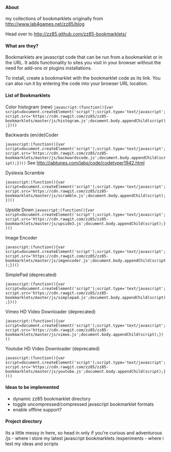 ####  About ####
my collections of bookmarklets originally from http://www.lab4games.net/zz85/blog

Head over to http://zz85.github.com/zz85-bookmarklets/

####  What are they? ####
Bookmarklets are javascript code that can be run from a bookmarklet or in the URL. It adds functionality to sites you visit in your browser without the need for add-ons or plugins installations.

To install, create a bookmarklet with the bookmarklet code as its link. You can also run it by entering the code into your browser URL location.

####  List of Bookmarklets ####

Color histogram (new)
`javascript:(function(){var script=document.createElement('script');script.type='text/javascript';script.src='https://cdn.rawgit.com/zz85/zz85-bookmarklets/master/js/histogram.js';document.body.appendChild(script);})()`


Backwards (en/de)Coder

`javascript:(function(){var script=document.createElement('script');script.type='text/javascript';script.src='https://cdn.rawgit.com/zz85/zz85-bookmarklets/master/js/backwardscode.js';document.body.appendChild(script);})()`
See http://jabtunes.com/labs/code/codetyper1942.html


Dyslexia Scramble

`javascript:(function(){var script=document.createElement('script');script.type='text/javascript';script.src='https://cdn.rawgit.com/zz85/zz85-bookmarklets/master/js/scramble.js';document.body.appendChild(script);})()`

Upside Down
`javascript:(function(){var script=document.createElement('script');script.type='text/javascript';script.src='https://cdn.rawgit.com/zz85/zz85-bookmarklets/master/js/upside3.js';document.body.appendChild(script);})()`

Image Encoder

`javascript:(function(){var script=document.createElement('script');script.type='text/javascript';script.src='https://cdn.rawgit.com/zz85/zz85-bookmarklets/master/js/imgencoder.js';document.body.appendChild(script);})()`

SimplePad (deprecated)

`javascript:(function(){var script=document.createElement('script');script.type='text/javascript';script.src='https://cdn.rawgit.com/zz85/zz85-bookmarklets/master/js/simplepad.js';document.body.appendChild(script);})()`


Vimeo HD Video Downloader (deprecated)

`javascript:(function(){var script=document.createElement('script');script.type='text/javascript';script.src='https://cdn.rawgit.com/zz85/zz85-bookmarklets/master/js/vimeo.js';document.body.appendChild(script);})()`


Youtube HD Video Downloader (deprecated)

`javascript:(function(){var script=document.createElement('script');script.type='text/javascript';script.src='https://cdn.rawgit.com/zz85/zz85-bookmarklets/master/js/youtube.js';document.body.appendChild(script);})()`


####  Ideas to be implemented ####
- dynamic zz85 bookmarklet directory
- toggle uncompressed/compressed javascript bookmarklet formats
- enable offline support? 

####  Project directory ####
Its a little messy in here, so head in only if you're curious and adventurous
/js - where i store my latest javascript bookmarklets
/experiments - where i test my ideas and scripts
